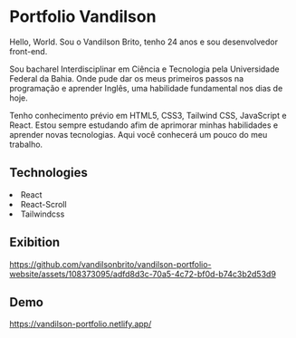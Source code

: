 # Portfolio Vandilson

Hello, World. Sou o Vandilson Brito, tenho 24 anos e sou desenvolvedor front-end.

Sou bacharel Interdisciplinar em Ciência e Tecnologia pela Universidade Federal da Bahia. Onde pude dar os meus primeiros passos na programação e aprender Inglês, uma habilidade fundamental nos dias de hoje.

Tenho conhecimento prévio em HTML5, CSS3, Tailwind CSS, JavaScript e React. Estou sempre estudando afim de aprimorar minhas habilidades e aprender novas tecnologias. Aqui você conhecerá um pouco do meu trabalho.

<h2>Technologies</h2>

<li>React</li>
<li>React-Scroll</li>
<li>Tailwindcss</li>

<h2>Exibition</h2>

https://github.com/vandilsonbrito/vandilson-portfolio-website/assets/108373095/adfd8d3c-70a5-4c72-bf0d-b74c3b2d53d9

<h2>Demo</h2>

https://vandilson-portfolio.netlify.app/

